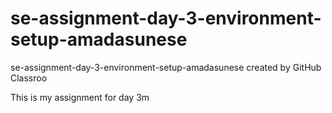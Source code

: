 # se-assignment-day-3-environment-setup-amadasunese
se-assignment-day-3-environment-setup-amadasunese created by GitHub Classroo

This is my assignment for day 3m
